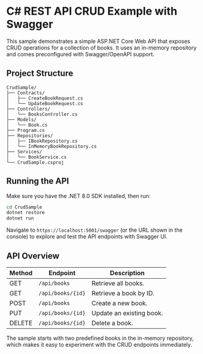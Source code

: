 # C# REST API CRUD Example with Swagger

This sample demonstrates a simple ASP.NET Core Web API that exposes CRUD operations for a collection of books. It uses an in-memory repository and comes preconfigured with Swagger/OpenAPI support.

## Project Structure

```
CrudSample/
├── Contracts/
│   ├── CreateBookRequest.cs
│   └── UpdateBookRequest.cs
├── Controllers/
│   └── BooksController.cs
├── Models/
│   └── Book.cs
├── Program.cs
├── Repositories/
│   ├── IBookRepository.cs
│   └── InMemoryBookRepository.cs
├── Services/
│   └── BookService.cs
└── CrudSample.csproj
```

## Running the API

Make sure you have the .NET 8.0 SDK installed, then run:

```bash
cd CrudSample
dotnet restore
dotnet run
```

Navigate to `https://localhost:5001/swagger` (or the URL shown in the console) to explore and test the API endpoints with Swagger UI.

## API Overview

| Method | Endpoint          | Description         |
| ------ | ----------------- | ------------------- |
| GET    | `/api/books`      | Retrieve all books. |
| GET    | `/api/books/{id}` | Retrieve a book by ID. |
| POST   | `/api/books`      | Create a new book. |
| PUT    | `/api/books/{id}` | Update an existing book. |
| DELETE | `/api/books/{id}` | Delete a book. |

The sample starts with two predefined books in the in-memory repository, which makes it easy to experiment with the CRUD endpoints immediately.